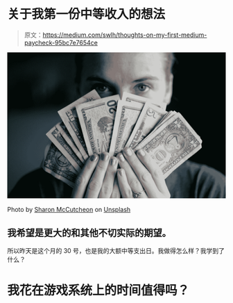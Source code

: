 # 关于我第一份中等收入的想法

> 原文：<https://medium.com/swlh/thoughts-on-my-first-medium-paycheck-95bc7e7654ce>

![](img/f73e06e79b7128ee76a3707d452a8296.png)

Photo by [Sharon McCutcheon](https://unsplash.com/@sharonmccutcheon?utm_source=medium&utm_medium=referral) on [Unsplash](https://unsplash.com?utm_source=medium&utm_medium=referral)

## 我希望是更大的和其他不切实际的期望。

所以昨天是这个月的 30 号，也是我的大额中等支出日。我做得怎么样？我学到了什么？

# 我花在游戏系统上的时间值得吗？